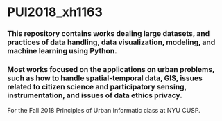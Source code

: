 # PUI2018_xh1163

### This repository contains works dealing large datasets, and practices of data handling, data visualization, modeling, and machine learning using Python.

### Most works focused on the applications on urban problems, such as how to handle spatial-temporal data, GIS, issues related to citizen science and participatory sensing, instrumentation, and issues of data ethics privacy.

For the Fall 2018 Principles of Urban Informatic class at NYU CUSP.


